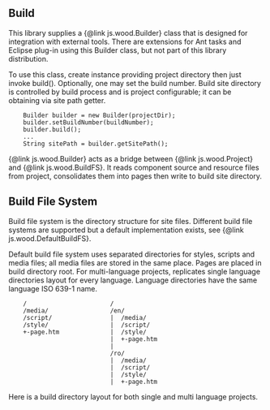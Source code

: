 ## Build

This library supplies a {@link js.wood.Builder} class that is designed for integration with external tools. There are extensions for Ant tasks and Eclipse plug-in using this Builder class, but not part of this library distribution.

To use this class, create instance providing project directory then just invoke build(). Optionally, one may set the build number. Build site directory is controlled by build process and is project configurable; it can be obtaining via site path getter.

```
    Builder builder = new Builder(projectDir);
    builder.setBuildNumber(buildNumber);
    builder.build();
    ...
    String sitePath = builder.getSitePath();
```

{@link js.wood.Builder} acts as a bridge between {@link js.wood.Project} and {@link js.wood.BuildFS}. It reads component source and resource files from project, consolidates them into pages then write to build site directory.
    

## Build File System

Build file system is the directory structure for site files. Different build file systems are supported but a default implementation exists, see {@link js.wood.DefaultBuildFS}.

Default build file system uses separated directories for styles, scripts and media files; all media files are stored in the same place. Pages are placed in build directory root. For multi-language projects, replicates single language directories layout for every language. Language directories have the same language ISO 639-1 name.

```
    /                       /                  
    /media/                 /en/
    /script/                |  /media/
    /style/                 |  /script/
    +-page.htm              |  /style/    
                            |  +-page.htm  
                            |
                            /ro/
                            |  /media/
                            |  /script/
                            |  /style/
                            |  +-page.htm
```

Here is a build directory layout for both single and multi language projects.
    